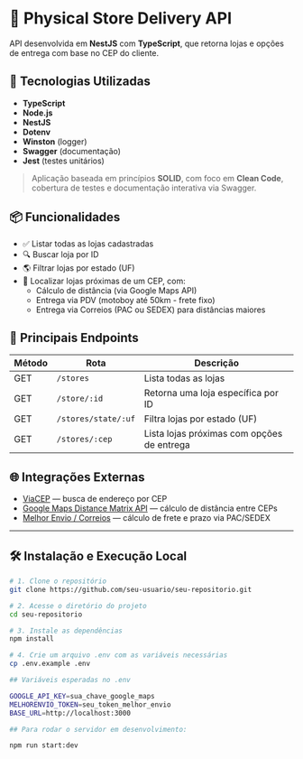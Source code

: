 # 🏪 Physical Store Delivery API

API desenvolvida em **NestJS** com **TypeScript**, que retorna lojas e opções de entrega com base no CEP do cliente.

## 🚀 Tecnologias Utilizadas

- **TypeScript**
- **Node.js**
- **NestJS**
- **Dotenv**
- **Winston** (logger)
- **Swagger** (documentação)
- **Jest** (testes unitários)

> Aplicação baseada em princípios **SOLID**, com foco em **Clean Code**, cobertura de testes e documentação interativa via Swagger.

## 📦 Funcionalidades

- ✅ Listar todas as lojas cadastradas  
- 🔍 Buscar loja por ID  
- 🌎 Filtrar lojas por estado (UF)  
- 📍 Localizar lojas próximas de um CEP, com:
  - Cálculo de distância (via Google Maps API)
  - Entrega via PDV (motoboy até 50km - frete fixo)
  - Entrega via Correios (PAC ou SEDEX) para distâncias maiores

## 🔌 Principais Endpoints

| Método | Rota                       | Descrição                                 |
|--------|----------------------------|-------------------------------------------|
| GET    | `/stores`                  | Lista todas as lojas                      |
| GET    | `/store/:id`               | Retorna uma loja específica por ID        |
| GET    | `/stores/state/:uf`        | Filtra lojas por estado (UF)              |
| GET    | `/stores/:cep`             | Lista lojas próximas com opções de entrega|

## 🌐 Integrações Externas

- [ViaCEP](https://viacep.com.br/ws) — busca de endereço por CEP  
- [Google Maps Distance Matrix API](https://developers.google.com/maps/documentation/distance-matrix) — cálculo de distância entre CEPs  
- [Melhor Envio / Correios](https://www.melhorenvio.com.br/) — cálculo de frete e prazo via PAC/SEDEX

---

## 🛠️ Instalação e Execução Local

```bash
# 1. Clone o repositório
git clone https://github.com/seu-usuario/seu-repositorio.git

# 2. Acesse o diretório do projeto
cd seu-repositorio

# 3. Instale as dependências
npm install

# 4. Crie um arquivo .env com as variáveis necessárias
cp .env.example .env

## Variáveis esperadas no .env

GOOGLE_API_KEY=sua_chave_google_maps
MELHORENVIO_TOKEN=seu_token_melhor_envio
BASE_URL=http://localhost:3000

## Para rodar o servidor em desenvolvimento:

npm run start:dev
